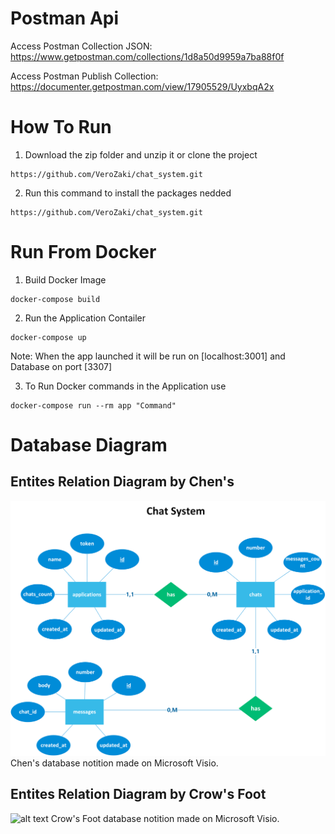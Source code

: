 # Postman Api
Access Postman Collection JSON: https://www.getpostman.com/collections/1d8a50d9959a7ba88f0f

Access Postman Publish Collection: https://documenter.getpostman.com/view/17905529/UyxbqA2x

# How To Run 

1. Download the zip folder and unzip it or clone the project
```
https://github.com/VeroZaki/chat_system.git
```

2. Run this command to install the packages nedded
```
https://github.com/VeroZaki/chat_system.git
```
# Run From Docker
1. Build Docker Image
```
docker-compose build
```

2. Run the Application Contailer
```
docker-compose up
```
Note: When the app launched it will be run on [localhost:3001] and Database on port [3307]

3. To Run Docker commands in the Application use
```
docker-compose run --rm app "Command"
```

# Database Diagram
## Entites Relation Diagram by Chen's
![alt text](https://github.com/VeroZaki/chat_system/blob/main/Pictures/Chat%20System%20ERD.png)
Chen's database notition made on Microsoft Visio.
## Entites Relation Diagram by Crow's Foot
![alt text](https://github.com/VeroZaki/chat_system/blob/main/Diagrams/Entites%20relation%20diagram.png)
Crow's Foot database notition made on Microsoft Visio.
